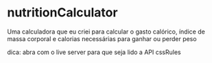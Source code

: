 # nutritionCalculator
Uma calculadora que eu criei para calcular o gasto calórico, índice de massa corporal e calorias necessárias para ganhar ou perder peso

dica: abra com o live server para que seja lido a API cssRules
